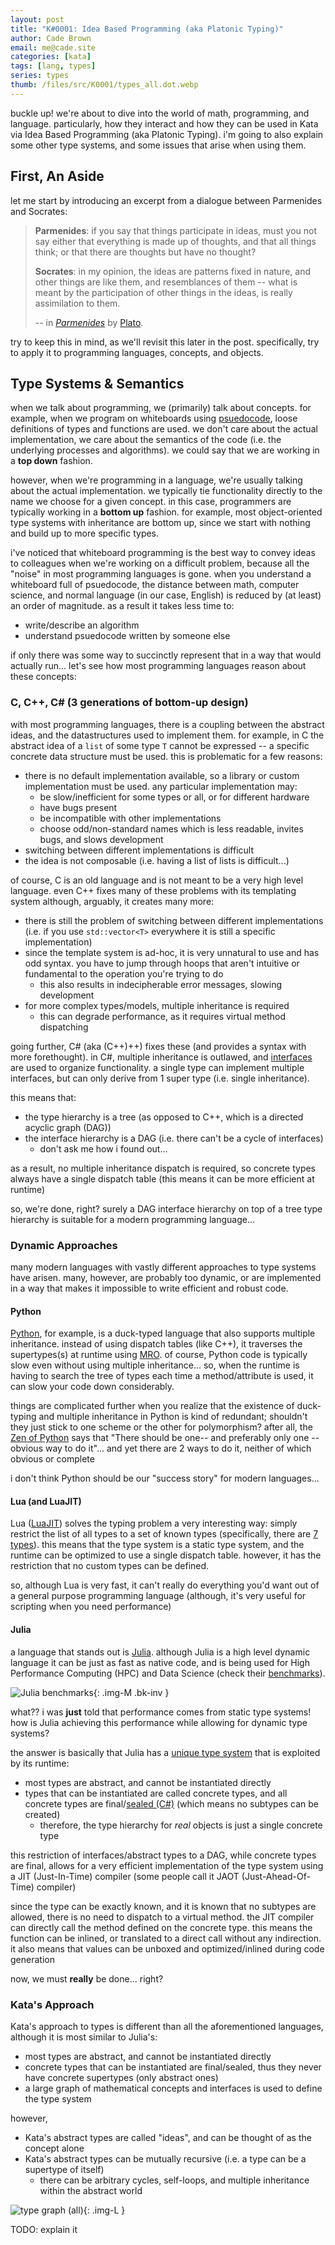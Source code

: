 ```yaml
---
layout: post
title: "K#0001: Idea Based Programming (aka Platonic Typing)"
author: Cade Brown
email: me@cade.site
categories: [kata]
tags: [lang, types]
series: types
thumb: /files/src/K0001/types_all.dot.webp
---
```


buckle up! we're about to dive into the world of math, programming, and language. particularly, how they interact and how they can be used in Kata via Idea Based Programming (aka Platonic Typing). i'm going to also explain some other type systems, and some issues that arise when using them.
<!--more-->


## First, An Aside

let me start by introducing an excerpt from a dialogue between Parmenides and Socrates:

> **Parmenides**: if you say that things participate in ideas, must you not say either that everything is made up of thoughts, and that all things think; or that there are thoughts but have no thought?
>
> **Socrates**: in my opinion, the ideas are patterns fixed in nature, and other things are like them, and resemblances of them -- what is meant by the participation of other things in the ideas, is really assimilation to them.
>
> -- in [*Parmenides*](https://en.wikipedia.org/wiki/Parmenides_(dialogue)) by [Plato](https://en.wikipedia.org/wiki/Plato). 



try to keep this in mind, as we'll revisit this later in the post. specifically, try to apply it to programming languages, concepts, and objects.

<!--

> par: And will not the something which is apprehended as one and the same in all, be an idea?
> soc: Yes

> soc: Nay, but the idea may be like the day which is one and the same in many places at once, and yet continuous with itself; in this way each idea may be one; and the same in all at the same time.
> par: I like your way, Socrates, of making one in many places at once. You mean to say, that if I were to spread out a sail and cover a number of men, there would be one whole including many-is not that your meaning?


> soc: ... but may not the ideas be thoughts only, and have no proper existence except in our minds, Parmenides? For in that case each idea may still be one, and not experience this infinite multiplication.

> soc: in my opinion, the ideas are patterns fixed in nature, and other things are like them, and resemblances of them -- what is meant by the participation of other things in the ideas, is really assimilation to them.

-->


## Type Systems & Semantics

when we talk about programming, we (primarily) talk about concepts. for example, when we program on whiteboards using [psuedocode](https://en.wikipedia.org/wiki/Pseudocode), loose definitions of types and functions are used. we don't care about the actual implementation, we care about the semantics of the code (i.e. the underlying processes and algorithms). we could say that we are working in a **top down** fashion.

however, when we're programming in a language, we're usually talking about the actual implementation. we typically tie functionality directly to the name we choose for a given concept. in this case, programmers are typically working in a **bottom up** fashion. for example, most object-oriented type systems with inheritance are bottom up, since we start with nothing and build up to more specific types.

i've noticed that whiteboard programming is the best way to convey ideas to colleagues when we're working on a difficult problem, because all the "noise" in most programming languages is gone. when you understand a whiteboard full of psuedocode, the distance between math, computer science, and normal language (in our case, English) is reduced by (at least) an order of magnitude. as a result it takes less time to:

  * write/describe an algorithm
  * understand psuedocode written by someone else

if only there was some way to succinctly represent that in a way that would actually run... let's see how most programming languages reason about these concepts:

### C, C++, C# (3 generations of bottom-up design)

with most programming languages, there is a coupling between the abstract ideas, and the datastructures used to implement them. for example, in C the abstract idea of a `list` of some type `T` cannot be expressed -- a specific concrete data structure must be used. this is problematic for a few reasons:

  * there is no default implementation available, so a library or custom implementation must be used. any particular implementation may:
    * be slow/inefficient for some types or all, or for different hardware
    * have bugs present
    * be incompatible with other implementations
    * choose odd/non-standard names which is less readable, invites bugs, and slows development
  * switching between different implementations is difficult
  * the idea is not composable (i.e. having a list of lists is difficult...)

of course, C is an old language and is not meant to be a very high level language. even C++ fixes many of these problems with its templating system although, arguably, it creates many more:

  * there is still the problem of switching between different implementations (i.e. if you use `std::vector<T>` everywhere it is still a specific implementation)
  * since the template system is ad-hoc, it is very unnatural to use and has odd syntax. you have to jump through hoops that aren't intuitive or fundamental to the operation you're trying to do
    * this also results in indecipherable error messages, slowing development
  * for more complex types/models, multiple inheritance is required
    * this can degrade performance, as it requires virtual method dispatching

going further, C# (aka (C++)++) fixes these (and provides a syntax with more forethought). in C#, multiple inheritance is outlawed, and [interfaces](https://docs.microsoft.com/en-us/dotnet/csharp/fundamentals/types/interfaces) are used to organize functionality. a single type can implement multiple interfaces, but can only derive from 1 super type (i.e. single inheritance).

this means that:

  * the type hierarchy is a tree (as opposed to C++, which is a directed acyclic graph (DAG))
  * the interface hierarchy is a DAG (i.e. there can't be a cycle of interfaces)
    * don't ask me how i found out...

as a result, no multiple inheritance dispatch is required, so concrete types always have a single dispatch table (this means it can be more efficient at runtime)

so, we're done, right? surely a DAG interface hierarchy on top of a tree type hierarchy is suitable for a modern programming language...

### Dynamic Approaches

many modern languages with vastly different approaches to type systems have arisen. many, however, are probably too dynamic, or are implemented in a way that makes it impossible to write efficient and robust code.

#### Python

[Python](https://www.python.org), for example, is a duck-typed language that also supports multiple inheritance. instead of using dispatch tables (like C++), it traverses the supertypes(s) at runtime using [MRO](http://python-history.blogspot.com/2010/06/method-resolution-order.html). of course, Python code is typically slow even without using multiple inheritance... so, when the runtime is having to search the tree of types each time a method/attribute is used, it can slow your code down considerably.

things are complicated further when you realize that the existence of duck-typing and multiple inheritance in Python is kind of redundant; shouldn't they just stick to one scheme or the other for polymorphism? after all, the [Zen of Python](https://www.python.org/dev/peps/pep-0020/) says that "There should be one-- and preferably only one --obvious way to do it"... and yet there are 2 ways to do it, neither of which obvious or complete

i don't think Python should be our "success story" for modern languages...

#### Lua (and LuaJIT)

Lua ([LuaJIT](https://luajit.org/)) solves the typing problem a very interesting way: simply restrict the list of all types to a set of known types (specifically, there are [7 types](https://www.lua.org/manual/2.2/section3_3.html)). this means that the type system is a static type system, and the runtime can be optimized to use a single dispatch table. however, it has the restriction that no custom types can be defined.

so, although Lua is very fast, it can't really do everything you'd want out of a general purpose programming language (although, it's very useful for scripting when you need performance)

#### Julia

a language that stands out is [Julia](https://julialang.org/). although Julia is a high level dynamic language it can be just as fast as native code, and is being used for High Performance Computing (HPC) and Data Science (check their [benchmarks](https://julialang.org/benchmarks/)). 

![Julia benchmarks](https://julialang.org/assets/benchmarks/benchmarks.svg){: .img-M .bk-inv }

what?? i was **just** told that performance comes from static type systems! how is Julia achieving this performance while allowing for dynamic type systems?

the answer is basically that Julia has a [unique type system](https://docs.julialang.org/en/v1/manual/types/) that is exploited by its runtime:

  * most types are abstract, and cannot be instantiated directly
  * types that can be instantiated are called concrete types, and all concrete types are final/[sealed (C#)](https://docs.microsoft.com/en-us/dotnet/csharp/language-reference/keywords/sealed) (which means no subtypes can be created)
    * therefore, the type hierarchy for *real* objects is just a single concrete type

this restriction of interfaces/abstract types to a DAG, while concrete types are final, allows for a very efficient implementation of the type system using a JIT (Just-In-Time) compiler (some people call it JAOT (Just-Ahead-Of-Time) compiler)

since the type can be exactly known, and it is known that no subtypes are allowed, there is no need to dispatch to a virtual method. the JIT compiler can directly call the method defined on the concrete type. this means the function can be inlined, or translated to a direct call without any indirection. it also means that values can be unboxed and optimized/inlined during code generation

now, we must **really** be done... right?


### Kata's Approach

Kata's approach to types is different than all the aforementioned languages, although it is most similar to Julia's:

  * most types are abstract, and cannot be instantiated directly
  * concrete types that can be instantiated are final/sealed, thus they never have concrete supertypes (only abstract ones)
  * a large graph of mathematical concepts and interfaces is used to define the type system

however, 


  * Kata's abstract types are called "ideas", and can be thought of as the concept alone
  * Kata's abstract types can be mutually recursive (i.e. a type can be a supertype of itself)
    * there can be arbitrary cycles, self-loops, and multiple inheritance within the abstract world


![type graph (all)](/files/src/K0001/types_all.dot.webp){: .img-L }

TODO: explain it

